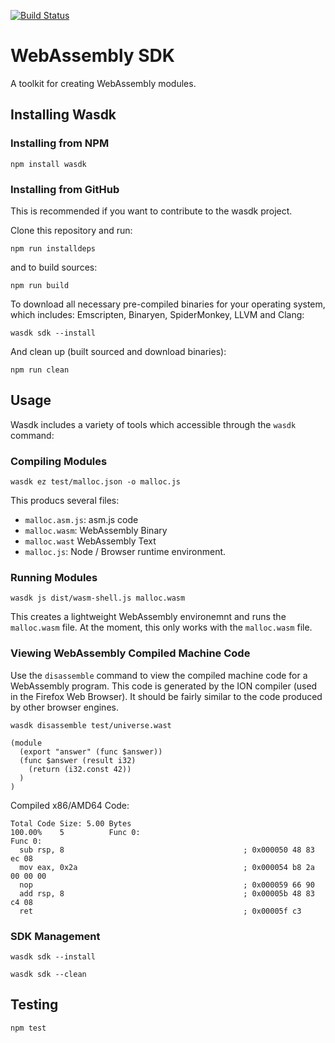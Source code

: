 [![Build Status](https://travis-ci.org/yurydelendik/wasdk.svg?branch=master)](https://travis-ci.org/yurydelendik/wasdk)

# WebAssembly SDK
A toolkit for creating WebAssembly modules.

## Installing Wasdk

### Installing from NPM

```
npm install wasdk
```

### Installing from GitHub
This is recommended if you want to contribute to the wasdk project.

Clone this repository and run:
```
npm run installdeps
```

and to build sources:
```
npm run build
```

To download all necessary pre-compiled binaries for your operating system, which includes: Emscripten, Binaryen, SpiderMonkey, LLVM and Clang:
```
wasdk sdk --install
```

And clean up (built sourced and download binaries):
```
npm run clean
```

## Usage

Wasdk includes a variety of tools which accessible through the `wasdk` command:

### Compiling Modules

```
wasdk ez test/malloc.json -o malloc.js
```

This producs several files:
  - `malloc.asm.js`: asm.js code
  - `malloc.wasm`: WebAssembly Binary
  - `malloc.wast` WebAssembly Text
  - `malloc.js`: Node / Browser runtime environment.

### Running Modules

```
wasdk js dist/wasm-shell.js malloc.wasm
```

This creates a lightweight WebAssembly environemnt and runs the `malloc.wasm` file. At the moment,
this only works with the `malloc.wasm` file.

### Viewing WebAssembly Compiled Machine Code

Use the `disassemble` command to view the compiled machine code for a WebAssembly program.
This code is generated by the ION compiler (used in the Firefox Web Browser). It should be
fairly similar to the code produced by other browser engines.

```
wasdk disassemble test/universe.wast
```

```
(module
  (export "answer" (func $answer))
  (func $answer (result i32)
    (return (i32.const 42))
  )
)
```

Compiled x86/AMD64 Code:

```
Total Code Size: 5.00 Bytes
100.00%    5          Func 0:
Func 0:
  sub rsp, 8                                        ; 0x000050 48 83 ec 08
  mov eax, 0x2a                                     ; 0x000054 b8 2a 00 00 00
  nop                                               ; 0x000059 66 90
  add rsp, 8                                        ; 0x00005b 48 83 c4 08
  ret                                               ; 0x00005f c3
```

### SDK Management

```
wasdk sdk --install
```


```
wasdk sdk --clean
```

## Testing
```
npm test
```
